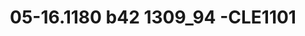---
title: 05-16.1180 b42  1309_94 -CLE1101
image: 05-16.1180 b42  1309_94 -CLE1101.jpg
brand: outlet-sposo
layout: vestito
---